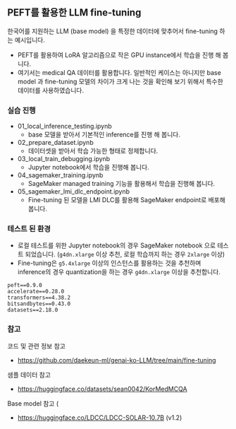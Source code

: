 

## PEFT를 활용한 LLM fine-tuning

한국어를 지원하는 LLM (base model) 을 특정한 데이터에 맞추어서 fine-tuning 하는 예시입니다.
- PEFT를 활용하여 LoRA 알고리즘으로 작은 GPU instance에서 학습을 진행 해 봅니다.
- 여기서는 medical QA 데이터를 활용합니다. 일반적인 케이스는 아니지만 base model 과 fine-tuning 모델의 차이가 크게 나는 것을 확인해 보기 위해서 특수한 데이터를 사용하였습니다.


### 실습 진행

- 01_local_inference_testing.ipynb
  - base 모델을 받아서 기본적인 inference를 진행 해 봅니다.
- 02_prepare_dataset.ipynb
  - 데이터셋을 받아서 학습 가능한 형태로 정제합니다.
- 03_local_train_debugging.ipynb
  - Jupyter notebook에서 학습을 진행해 봅니다.
- 04_sagemaker_training.ipynb
  - SageMaker managed training 기능을 활용해서 학습을 진행해 봅니다.
- 05_sagemaker_lmi_dlc_endpoint.ipynb
  - Fine-tuning 된 모델을 LMI DLC를 활용해 SageMaker endpoint로 배포해 봅니다.


### 테스트 된 환경

- 로컬 테스트를 위한 Jupyter notebook의 경우 SageMaker notebook 으로 테스트 되었습니다. (`g4dn.xlarge` 이상 추천, 로컬 학습까지 하는 경우 `2xlarge` 이상)
- Fine-tuning은 `g5.4xlarge` 이상의 인스턴스를 활용하는 것을 추천하며 inference의 경우 quantization을 하는 경우 `g4dn.xlarge` 이상을 추천합니다.

```
peft==0.9.0
accelerate==0.28.0
transformers==4.38.2
bitsandbytes==0.43.0
datasets==2.18.0
```

### 참고

코드 및 관련 정보 참고
- https://github.com/daekeun-ml/genai-ko-LLM/tree/main/fine-tuning

샘플 데이터 참고
- https://huggingface.co/datasets/sean0042/KorMedMCQA

Base model 참고 (
- https://huggingface.co/LDCC/LDCC-SOLAR-10.7B (v1.2)

